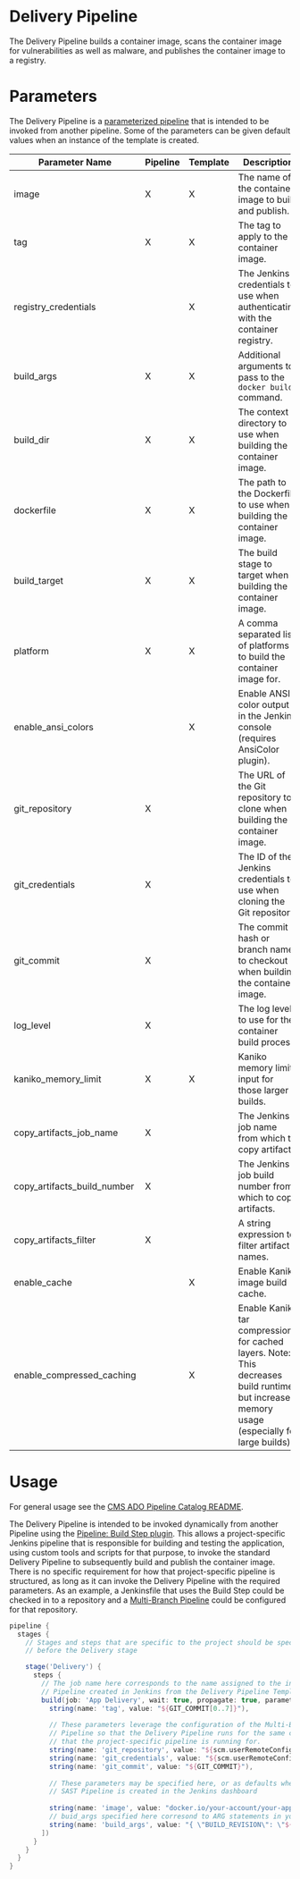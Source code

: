 # Delivery Pipeline

The Delivery Pipeline builds a container image, scans the container image for vulnerabilities as well as malware, and publishes the container image to a registry.

# Parameters

The Delivery Pipeline is a [parameterized pipeline](https://www.jenkins.io/doc/book/pipeline/syntax/#parameters) that is intended to be invoked from another pipeline. Some of the parameters can be given default values when an instance of the template is created.

| Parameter Name       | Pipeline | Template | Description                                                                     | Default Value    |
|----------------------|----------|----------|---------------------------------------------------------------------------------|------------------|
| image                | X        | X        | The name of the container image to build and publish.                           | docker.io/my-app |
| tag                  | X        | X        | The tag to apply to the container image.                                        | latest           |
| registry_credentials |          | X        | The Jenkins credentials to use when authenticating with the container registry. |                  |
| build_args           | X        | X        | Additional arguments to pass to the `docker build` command.                     |                  |
| build_dir            | X        | X        | The context directory to use when building the container image.                 | .                |
| dockerfile           | X        | X        | The path to the Dockerfile to use when building the container image.            | Dockerfile       |
| build_target         | X        | X        | The build stage to target when building the container image.                    |                  |
| platform             | X        | X        | A comma separated list of platforms to build the container image for.           | linux/amd64      |
| enable_ansi_colors   |          | X        | Enable ANSI color output in the Jenkins console (requires AnsiColor plugin).    | true             |
| git_repository       | X        |          | The URL of the Git repository to clone when building the container image.       |                  |
| git_credentials      | X        |          | The ID of the Jenkins credentials to use when cloning the Git repository        |                  |
| git_commit           | X        |          | The commit hash or branch name to checkout when building the container image.   |                  |
| log_level            | X        |          | The log level to use for the container build process.                           | info             |
| kaniko_memory_limit            | X        |    X     | Kaniko memory limit input for those larger builds.                           | 1Gi             |
| copy_artifacts_job_name         |  X     |        | The Jenkins job name from which to copy artifacts.                           |              |
| copy_artifacts_build_number         | X       |        | The Jenkins job build number from which to copy artifacts.                           |              |
| copy_artifacts_filter         |     X   |        |  A string expression to filter artifact names.                           |              |
| enable_cache   |          | X        | Enable Kaniko image build cache.    | true             |
| enable_compressed_caching   |          | X        | Enable Kaniko tar compression for cached layers. Note: This decreases build runtimes but increases memory usage (especially for large builds).    | false             |

# Usage

For general usage see the [CMS ADO Pipeline Catalog README](../../README.md).

The Delivery Pipeline is intended to be invoked dynamically from another Pipeline using the [Pipeline: Build Step plugin](https://plugins.jenkins.io/pipeline-build-step/). This allows a project-specific Jenkins pipeline that is responsible for building and testing the application, using custom tools and scripts for that purpose, to invoke the standard Delivery Pipeline to subsequently build and publish the container image. There is no specific requirement for how that project-specific pipeline is structured, as long as it can invoke the Delivery Pipeline with the required parameters. As an example, a Jenkinsfile that uses the Build Step could be checked in to a repository and a [Multi-Branch Pipeline](https://www.jenkins.io/doc/book/pipeline/multibranch/) could be configured for that repository.

```groovy
pipeline {
  stages {
    // Stages and steps that are specific to the project should be specified
    // before the Delivery stage

    stage('Delivery') {
      steps {
        // The job name here corresponds to the name assigned to the instance of the Delivery
        // Pipeline created in Jenkins from the Delivery Pipeline Template.
        build(job: 'App Delivery', wait: true, propagate: true, parameters: [
          string(name: 'tag', value: "${GIT_COMMIT[0..7]}"),
          
          // These parameters leverage the configuration of the Multi-Branch
          // Pipeline so that the Delivery Pipeline runs for the same commit
          // that the project-specific pipeline is running for.
          string(name: 'git_repository', value: "${scm.userRemoteConfigs[0].url}"),
          string(name: 'git_credentials', value: "${scm.userRemoteConfigs[0].credentialsId}"),
          string(name: 'git_commit', value: "${GIT_COMMIT}"),
          
          // These parameters may be specified here, or as defaults when an instance of the
          // SAST Pipeline is created in the Jenkins dashboard
          
          string(name: 'image', value: "docker.io/your-account/your-app"),
          // buid_args specified here corresond to ARG statements in your Dockerfile
          string(name: 'build_args', value: "{ \"BUILD_REVISION\": \"${GIT_COMMIT}\" }"),
        ])
      }
    }
  }
}

```
